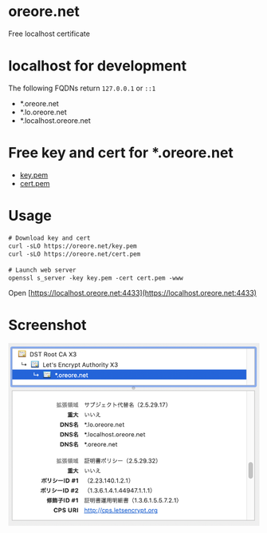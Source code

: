 # oreore.net
Free localhost certificate

# localhost for development
The following FQDNs return `127.0.0.1` or `::1`
- *.oreore.net
- *.lo.oreore.net
- *.localhost.oreore.net

# Free key and cert for *.oreore.net
- [key.pem](https://oreore.net/key.pem)
- [cert.pem](https://oreore.net/cert.pem)

# Usage

```
# Download key and cert
curl -sLO https://oreore.net/key.pem
curl -sLO https://oreore.net/cert.pem

# Launch web server
openssl s_server -key key.pem -cert cert.pem -www
```

Open [https://localhost.oreore.net:4433](https://localhost.oreore.net:4433)

# Screenshot
![screenshot](cert-screenshot.png)
